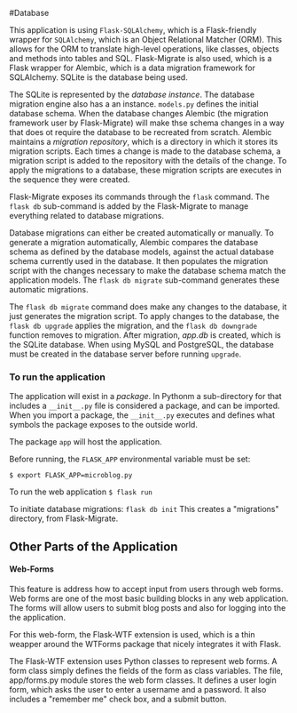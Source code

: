 #Database

This application is using `Flask-SQLAlchemy`, which is a Flask-friendly wrapper for `SQLAlchemy`, which is an Object Relational Matcher (ORM).
This allows for the ORM to translate high-level operations, like classes, objects and methods into tables and SQL.
Flask-Migrate is also used, which is a Flask wrapper for Alembic, which is a data migration framework for SQLAlchemy.
SQLite is the database being used.

The SQLite is represented by the _database instance_. The database migration engine also has a an instance.
`models.py` defines the initial database schema. When the database changes
Alembic (the migration framework user by Flask-Migrate) will make thse schema changes
in a way that does ot require the database to be recreated from scratch.
Alembic maintains a _migration repository_, which is a directory in which it stores its migration scripts.
Each times a change is made to the database schema, a migration script 
is added to the repository with the details of the change. To apply the migrations to a database, 
these migration scripts are executes in the sequence they were created.

Flask-Migrate exposes its commands through the `flask` command.
The `flask db` sub-command is added by the Flask-Migrate to manage everything
related to database migrations.

Database migrations can either be created automatically or manually.
To generate a migration automatically, Alembic compares the database schema
as defined by the database models, against the actual database schema currently used in the database.
It then populates the migration script with the changes necessary to make the database schema match the
application models. The `flask db migrate` sub-command generates these automatic migrations.

The `flask db migrate` command does make any changes to the database, it just
generates the migration script. To apply changes to the database, the `flask db upgrade` applies
the migration, and the `flask db downgrade` function removes to migration. After migration,
_app.db_ is created, which is the SQLite database. When using MySQL and PostgreSQL, the database must
be created in the database server before running `upgrade`.



### To run the application
The application will exist in a _package_. In Pythonm a sub-directory for that includes a `__init__.py` file is considered a package, and can be imported.
When you import a package, the `__init__.py` executes and defines what symbols the package exposes to the outside world.

The package `app` will host the application.

Before running, the `FLASK_APP` environmental  variable must be set:

```$ export FLASK_APP=microblog.py```

To run the web application ```$ flask run```

To initiate database migrations: ```flask db init```
This creates a "migrations" directory, from Flask-Migrate.

## Other Parts of the Application

#### Web-Forms

This feature is address how to accept input from users through web forms. Web forms are one of the most basic building blocks in any web application.
The forms will allow users to submit blog posts and also for logging into the the application.

For this web-form, the Flask-WTF extension is used, which is a thin weapper around the WTForms package that nicely integrates it with Flask.

The Flask-WTF  extension uses Python classes to represent web forms. A form class simply defines the fields of the form as class variables.
The file, app/forms.py module stores the web form classes. It defines a user login form, which asks the user to enter a username and a password.
It also includes a "remember me" check box, and a submit button.
